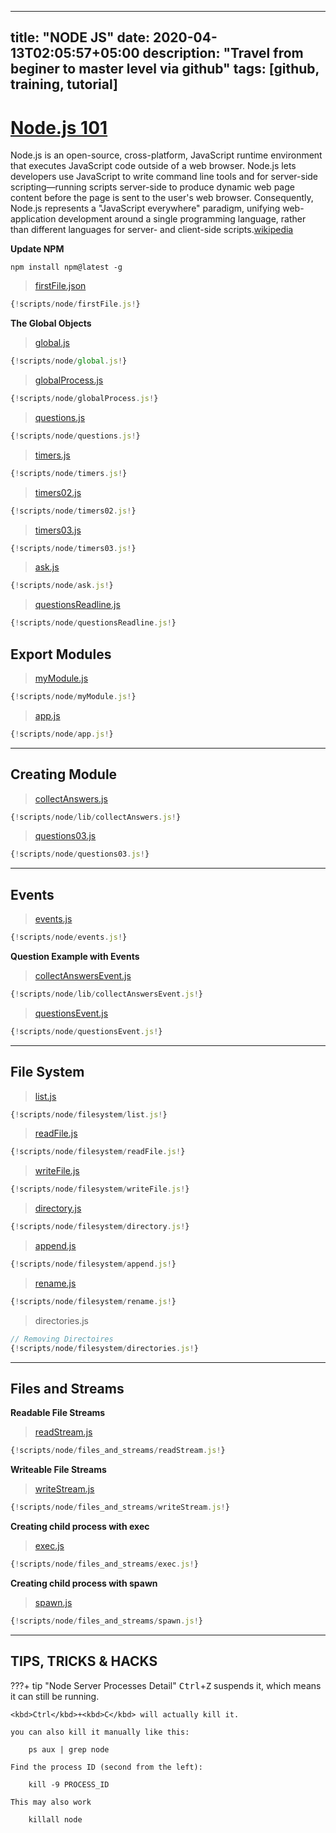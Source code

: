 
---
title: "NODE JS"
date: 2020-04-13T02:05:57+05:00
description: "Travel from beginer to master level via github"
tags: [github, training, tutorial]
---


# [Node.js 101](https://nodejs.org/en/download/)

Node.js is an open-source, cross-platform, JavaScript runtime environment that executes JavaScript code outside of a web browser. Node.js lets developers use JavaScript to write command line tools and for server-side scripting—running scripts server-side to produce dynamic web page content before the page is sent to the user's web browser. Consequently, Node.js represents a "JavaScript everywhere" paradigm, unifying web-application development around a single programming language, rather than different languages for server- and client-side scripts.[wikipedia](https://en.wikipedia.org/wiki/Node.js)



**Update NPM**
```
npm install npm@latest -g
```

> [firstFile.json](scripts/node/firstFile.js)

```javascript
{!scripts/node/firstFile.js!}
```

**The Global Objects**
> [global.js](scripts/node/global.js)

```javascript
{!scripts/node/global.js!}
```

> [globalProcess.js](scripts/node/globalProcess.js)

```javascript
{!scripts/node/globalProcess.js!}
```

> [questions.js](scripts/node/questions.js)

```javascript
{!scripts/node/questions.js!}
```

> [timers.js](scripts/node/timers.js)

```javascript
{!scripts/node/timers.js!}
```

> [timers02.js](scripts/node/timers02.js)

```javascript
{!scripts/node/timers02.js!}
```


> [timers03.js](scripts/node/timers03.js)

```javascript
{!scripts/node/timers03.js!}
```

> [ask.js](scripts/node/ask.js)

```javascript
{!scripts/node/ask.js!}
```


> [questionsReadline.js](scripts/node/questionsReadline.js)

```javascript
{!scripts/node/questionsReadline.js!}
```


## Export Modules

> [myModule.js](scripts/node/myModule.js)

```javascript
{!scripts/node/myModule.js!}
```

> [app.js](scripts/node/app.js)

```javascript
{!scripts/node/app.js!}
```

***

## Creating Module

> [collectAnswers.js](scripts/node/lib/collectAnswers.js)

```javascript
{!scripts/node/lib/collectAnswers.js!}
```

> [questions03.js](scripts/node/questions03.js)

```javascript
{!scripts/node/questions03.js!}
```
***


## Events

> [events.js](scripts/node/events.js)

```javascript
{!scripts/node/events.js!}
```

**Question Example with Events**

> [collectAnswersEvent.js](scripts/node/lib/collectAnswersEvent.js)

```javascript
{!scripts/node/lib/collectAnswersEvent.js!}
```

> [questionsEvent.js](scripts/node/questionsEvent.js)

```javascript
{!scripts/node/questionsEvent.js!}
```
***


## File System

> [list.js](scripts/node/filesystem/list.js)

```javascript
{!scripts/node/filesystem/list.js!}
```

> [readFile.js](scripts/node/filesystem/readFile.js)

```javascript
{!scripts/node/filesystem/readFile.js!}
```

> [writeFile.js](scripts/node/filesystem/writeFile.js)

```javascript
{!scripts/node/filesystem/writeFile.js!}
```


> [directory.js](scripts/node/filesystem/directory.js)

```javascript
{!scripts/node/filesystem/directory.js!}
```
> [append.js](scripts/node/filesystem/append.js)

```javascript
{!scripts/node/filesystem/append.js!}
```

> [rename.js](scripts/node/filesystem/rename.js)

```javascript
{!scripts/node/filesystem/rename.js!}
```

> directories.js

```javascript
// Removing Directoires
{!scripts/node/filesystem/directories.js!}
```


***

## Files and Streams

**Readable File Streams**
> [readStream.js](scripts/node/files_and_streams/readStream.js)

```javascript
{!scripts/node/files_and_streams/readStream.js!}
```

**Writeable File Streams**
> [writeStream.js](scripts/node/files_and_streams/writeStream.js)

```javascript
{!scripts/node/files_and_streams/writeStream.js!}
```

**Creating child process with exec**
> [exec.js](scripts/node/files_and_streams/exec.js)

```javascript
{!scripts/node/files_and_streams/exec.js!}
```

**Creating child process with spawn**
> [spawn.js](scripts/node/files_and_streams/spawn.js)

```javascript
{!scripts/node/files_and_streams/spawn.js!}
```

***

## TIPS, TRICKS & HACKS 

???+ tip "Node Server Processes Detail"
    <kbd>Ctrl</kbd>+<kbd>Z</kbd> suspends it, which means it can still be running.

    <kbd>Ctrl</kbd>+<kbd>C</kbd> will actually kill it.

    you can also kill it manually like this:

        ps aux | grep node

    Find the process ID (second from the left):

        kill -9 PROCESS_ID

    This may also work

        killall node















